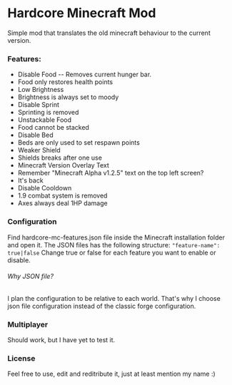 # Hardcore Minecraft Mod
Simple mod that translates the old minecraft behaviour to the current version.

### Features:
- Disable Food
-- Removes current hunger bar.
 - Food only restores health points
- Low Brightness
 - Brightness is always set to moody
- Disable Sprint
 - Sprinting is removed
- Unstackable Food
 - Food cannot be stacked
- Disable Bed
 - Beds are only used to set respawn points
- Weaker Shield
 - Shields breaks after one use
- Minecraft Version Overlay Text
 - Remember "Minecraft Alpha v1.2.5" text on the top left screen?
 - It's back
- Disable Cooldown
 - 1.9 combat system is removed
 - Axes always deal 1HP damage

### Configuration
Find hardcore-mc-features.json file inside the Minecraft installation folder and open it.
The JSON files has the following structure:
`"feature-name": true|false`
Change true or false for each feature you want to enable or disable.

###### Why JSON file?
I plan the configuration to be relative to each world. That's why I choose json file configuration instead of the classic forge configuration.

### Multiplayer
Should work, but I have yet to test it.

### License
Feel free to use, edit and reditribute it, just at least mention my name :)